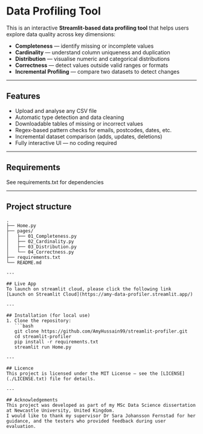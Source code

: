 # Data Profiling Tool 

This is an interactive **Streamlit-based data profiling tool** that helps users explore data quality across key dimensions:
- **Completeness** — identify missing or incomplete values  
- **Cardinality** — understand column uniqueness and duplication  
- **Distribution** — visualise numeric and categorical distributions  
- **Correctness** — detect values outside valid ranges or formats  
- **Incremental Profiling** — compare two datasets to detect changes  

---

## Features
- Upload and analyse any CSV file  
- Automatic type detection and data cleaning  
- Downloadable tables of missing or incorrect values  
- Regex-based pattern checks for emails, postcodes, dates, etc.  
- Incremental dataset comparison (adds, updates, deletions)  
- Fully interactive UI — no coding required  

---

## Requirements
See requirements.txt for dependencies

---

## Project structure
```text
.
├── Home.py
├── pages/
│   ├── 01_Completeness.py
│   ├── 02_Cardinality.py
│   ├── 03_Distribution.py
│   └── 04_Correctness.py
├── requirements.txt
└── README.md

---

## Live App
To launch on streamlit cloud, please click the following link
[Launch on Streamlit Cloud](https://amy-data-profiler.streamlit.app/)

---

## Installation (for local use)
1. Clone the repository:
   ```bash
   git clone https://github.com/AmyHussain99/streamlit-profiler.git
   cd streamlit-profiler
   pip install -r requirements.txt
   streamlit run Home.py

---

## Licence
This project is licensed under the MIT License – see the [LICENSE](./LICENSE.txt) file for details.

---

## Acknowledgements
This project was developed as part of my MSc Data Science dissertation at Newcastle University, United Kingdom.  
I would like to thank my supervisor Dr Sara Johansson Fernstad for her guidance, and the testers who provided feedback during user evaluation.

